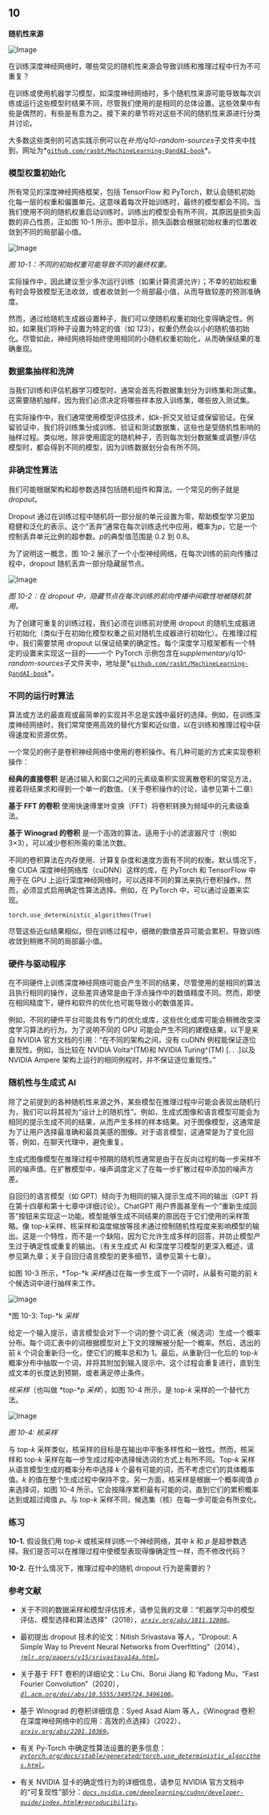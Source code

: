 ## **10**

**随机性来源**

![Image](img/common.jpg)

在训练深度神经网络时，哪些常见的随机性来源会导致训练和推理过程中行为不可重复？

在训练或使用机器学习模型，如深度神经网络时，多个随机性来源可能导致每次训练或运行这些模型时结果不同，尽管我们使用的是相同的总体设置。这些效果中有些是偶然的，有些是有意为之。接下来的章节将对这些不同的随机性来源进行分类并讨论。

大多数这些类别的可选实践示例可以在*补充/q10-random-sources*子文件夹中找到，网址为*[`github.com/rasbt/MachineLearning-QandAI-book`](https://github.com/rasbt/MachineLearning-QandAI-book)*。

### **模型权重初始化**

所有常见的深度神经网络框架，包括 TensorFlow 和 PyTorch，默认会随机初始化每一层的权重和偏置单元。这意味着每次开始训练时，最终的模型都会不同。当我们使用不同的随机权重启动训练时，训练出的模型会有所不同，其原因是损失函数的非凸性质，正如图 10-1 所示。图中显示，损失函数会根据初始权重的位置收敛到不同的局部最小值。

![Image](img/10fig01.jpg)

*图 10-1：不同的初始权重可能导致不同的最终权重。*

实际操作中，因此建议至少多次运行训练（如果计算资源允许）；不幸的初始权重有时会导致模型无法收敛，或者收敛到一个局部最小值，从而导致较差的预测准确度。

然而，通过给随机生成器设置种子，我们可以使随机权重初始化变得确定性。例如，如果我们将种子设置为特定的值（如 123），权重仍然会以小的随机值初始化。尽管如此，神经网络将始终使用相同的小随机权重初始化，从而确保结果的准确重现。

### **数据集抽样和洗牌**

当我们训练和评估机器学习模型时，通常会首先将数据集划分为训练集和测试集。这需要随机抽样，因为我们必须决定将哪些样本放入训练集，哪些放入测试集。

在实际操作中，我们通常使用模型评估技术，如*k*-折交叉验证或保留验证。在保留验证中，我们将训练集分成训练、验证和测试数据集，这些也是受随机性影响的抽样过程。类似地，除非使用固定的随机种子，否则每次划分数据集或调整/评估模型时，都会得到不同的模型，因为训练数据划分会有所不同。

### **非确定性算法**

我们可能根据架构和超参数选择包括随机组件和算法。一个常见的例子就是*dropout*。

Dropout 通过在训练过程中随机将一部分层的单元设置为零，帮助模型学习更加稳健和泛化的表示。这个“丢弃”通常在每次训练迭代中应用，概率为*p*，它是一个控制丢弃单元比例的超参数。*p*的典型值范围是 0.2 到 0.8。

为了说明这一概念，图 10-2 展示了一个小型神经网络，在每次训练的前向传播过程中，dropout 随机丢弃一部分隐藏层节点。

![Image](img/10fig02.jpg)

*图 10-2：在 dropout 中，隐藏节点在每次训练的前向传播中间歇性地被随机禁用。*

为了创建可重复的训练过程，我们必须在训练前对使用 dropout 的随机生成器进行初始化（类似于在初始化模型权重之前对随机生成器进行初始化）。在推理过程中，我们需要禁用 dropout 以保证结果的确定性。每个深度学习框架都有一个特定的设置来实现这一目的——一个 PyTorch 示例包含在*supplementary/q10-random-sources*子文件夹中，地址是*[`github.com/rasbt/MachineLearning-QandAI-book`](https://github.com/rasbt/MachineLearning-QandAI-book)*。

### **不同的运行时算法**

算法或方法的最直观或最简单的实现并不总是实践中最好的选择。例如，在训练深度神经网络时，我们常常使用高效的替代方案和近似值，以在训练和推理过程中获得速度和资源优势。

一个常见的例子是卷积神经网络中使用的卷积操作。有几种可能的方式来实现卷积操作：

**经典的直接卷积** 是通过输入和窗口之间的元素级乘积实现离散卷积的常见方法，接着将结果求和得到一个单一的数值。（关于卷积操作的讨论，请参见第十二章）

**基于 FFT 的卷积** 使用快速傅里叶变换（FFT）将卷积转换为频域中的元素级乘法。

**基于 Winograd 的卷积** 是一个高效的算法，适用于小的滤波器尺寸（例如 3×3），可以减少卷积所需的乘法次数。

不同的卷积算法在内存使用、计算复杂度和速度方面有不同的权衡。默认情况下，像 CUDA 深度神经网络库（cuDNN）这样的库，在 PyTorch 和 TensorFlow 中用于在 GPU 上运行深度神经网络时，可以选择不同的算法来执行卷积操作。然而，必须显式启用确定性算法选择。例如，在 PyTorch 中，可以通过设置来实现。

```
torch.use_deterministic_algorithms(True)
```

尽管这些近似结果相似，但在训练过程中，细微的数值差异可能会累积，导致训练收敛到稍微不同的局部最小值。

### **硬件与驱动程序**

在不同硬件上训练深度神经网络可能会产生不同的结果，尽管使用的是相同的算法且执行相同的操作，这些差异通常是由于浮点操作中的数值精度不同。然而，即使在相同精度下，硬件和软件的优化也可能导致小的数值差异。

例如，不同的硬件平台可能具有专门的优化或库，这些优化或库可能会稍微改变深度学习算法的行为。为了说明不同的 GPU 可能会产生不同的建模结果，以下是来自 NVIDIA 官方文档的引用：“在不同的架构之间，没有 cuDNN 例程能保证逐位重现性。例如，当比较在 NVIDIA Volta^(TM)和 NVIDIA Turing^(TM) [. . .]以及 NVIDIA Ampere 架构上运行的相同例程时，并不保证逐位重现性。”

### **随机性与生成式 AI**

除了之前提到的各种随机性来源之外，某些模型在推理过程中可能会表现出随机行为，我们可以将其视为“设计上的随机性”。例如，生成式图像和语言模型可能会为相同的提示生成不同的结果，从而产生多样的样本结果。对于图像模型，这通常是为了让用户选择最准确和最具美感的图像。对于语言模型，这通常是为了变化回答，例如，在聊天代理中，避免重复。

生成式图像模型在推理过程中预期的随机性通常是由于在反向过程的每一步采样不同的噪声值。在扩散模型中，噪声调度定义了在每一步扩散过程中添加的噪声方差。

自回归的语言模型（如 GPT）倾向于为相同的输入提示生成不同的输出（GPT 将在第十四章和第十七章中详细讨论）。ChatGPT 用户界面甚至有一个“重新生成回答”按钮来实现这一功能。模型能够生成不同结果的原因在于它们使用的采样策略。像 top-*k*采样、核采样和温度缩放等技术通过控制随机性程度来影响模型的输出。这是一个特性，而不是一个缺陷，因为它允许生成多样的回答，并防止模型产生过于确定性或重复的输出。（有关生成式 AI 和深度学习模型的更深入概述，请参见第九章；关于自回归语言模型的更多细节，请参见第十七章）。

如图 10-3 所示，*Top-*k *采样*通过在每一步生成下一个词时，从最有可能的前 *k* 个候选词中进行抽样来工作。

![Image](img/10fig03.jpg)

*图 10-3: Top-*k *采样*

给定一个输入提示，语言模型会对下一个词的整个词汇表（候选词）生成一个概率分布。每个词汇表中的词根据模型对上下文的理解被分配一个概率。然后，选出的前 *k* 个词会重新归一化，使它们的概率总和为 1。最后，从重新归一化后的 top-*k* 概率分布中抽取一个词，并将其附加到输入提示中。这个过程会重复进行，直到生成文本的长度达到预期，或者满足停止条件。

*核采样*（也叫做 *top-*p *采样*），如图 10-4 所示，是 top-*k* 采样的一个替代方法。

![Image](img/10fig04.jpg)

*图 10-4: 核采样*

与 top-*k* 采样类似，核采样的目标是在输出中平衡多样性和一致性。然而，核采样和 top-*k* 采样在每一步生成过程中选择候选词的方式上有所不同。Top-*k* 采样从语言模型生成的概率分布中选择 *k* 个最有可能的词，而不考虑它们的具体概率值。*k* 的值在整个生成过程中保持不变。另一方面，核采样是根据一个概率阈值 *p* 来选择词，如图 10-4 所示。它会按降序累积最有可能的词，直到它们的累积概率达到或超过阈值 *p*。与 top-*k* 采样不同，候选集（核）在每一步可能会有所变化。

### **练习**

**10-1.** 假设我们用 top-*k* 或核采样训练一个神经网络，其中 *k* 和 *p* 是超参数选择。我们是否可以在推理过程中使模型表现得像确定性一样，而不修改代码？

**10-2.** 在什么情况下，推理过程中的随机 dropout 行为是需要的？

### **参考文献**

+   关于不同的数据采样和模型评估技术，请参见我的文章：“机器学习中的模型评估、模型选择和算法选择”（2018），*[`arxiv.org/abs/1811.12808`](https://arxiv.org/abs/1811.12808)*。

+   最初提出 dropout 技术的论文：Nitish Srivastava 等人，"Dropout: A Simple Way to Prevent Neural Networks from Overfitting"（2014），*[`jmlr.org/papers/v15/srivastava14a.html`](https://jmlr.org/papers/v15/srivastava14a.html)*。

+   关于基于 FFT 卷积的详细论文：Lu Chi、Borui Jiang 和 Yadong Mu，“Fast Fourier Convolution”（2020），*[`dl.acm.org/doi/abs/10.5555/3495724.3496100`](https://dl.acm.org/doi/abs/10.5555/3495724.3496100)*。

+   基于 Winograd 的卷积详细信息：Syed Asad Alam 等人，《Winograd 卷积在深度神经网络中的应用：高效的点选择》（2022），*[`arxiv.org/abs/2201.10369`](https://arxiv.org/abs/2201.10369)*。

+   有关 Py-Torch 中确定性算法设置的更多信息：*[`pytorch.org/docs/stable/generated/torch.use_deterministic_algorithms.html`](https://pytorch.org/docs/stable/generated/torch.use_deterministic_algorithms.html)*。

+   有关 NVIDIA 显卡的确定性行为的详细信息，请参见 NVIDIA 官方文档中的“可复现性”部分：*[`docs.nvidia.com/deeplearning/cudnn/developer-guide/index.html#reproducibility`](https://docs.nvidia.com/deeplearning/cudnn/developer-guide/index.html#reproducibility)*。
